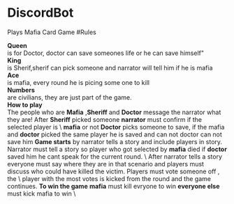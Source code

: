 # DiscordBot
Plays Mafia Card Game
#Rules

**Queen** \
is for Doctor, doctor can save someones life or he can save himself"\
**King**  \
is Sherif,sherif can pick someone and narrator will tell him if he is mafia \
**Ace** \
is mafia, every round he is picing some one to kill \
**Numbers** \
are civilians, they are just part of the game. \
**How to play** \
The people who are **Mafia** ,**Sheriff** and **Doctor** message the narrator what they are! After **Sheriff** picked someone **narrator** must confirm if the selected player is \ **mafia** or not **Doctor** picks someone to save, if the mafia and **doctor** picked the same player he is saved and can  not doctor can not save him **Game starts** by narrator  tells a story and include players in story. Narrator must tell a story so player who got selected by **mafia** died if **doctor** saved him he cant speak for the current round. \ After narrator tells a story everyone must say where they are in that scenario and players must discuss who could have killed the victim. Players must vote someone off , the \ player with the most votes is kicked from the round  and the game continues. **To win the game** **mafia** must kill evryone to win **everyone else** must kick mafia to win \ 

